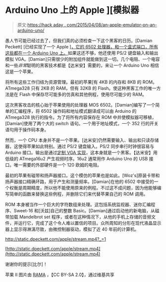 # Arduino Uno 上的 Apple ][模拟器

> 原文:[https://hack aday . com/2015/04/08/an-apple-emulator-on-an-arduino-uno/](https://hackaday.com/2015/04/08/an-apple-emulator-on-an-arduino-uno/)

愚人节可能已经过去了，但我们真的必须检查一下这个黑客的日历。[Damian Peckett] [已经实现了一个 Apple ][，它的 6502 处理器，和一个盒式端口，所有这些都在一个 Arduino Uno 上。](http://dpeckett.com/turning-the-arduino-uno-into-an-apple)如果这还不够，他还使用 PS/2 键盘输入和输出模拟 VGA。[Damian]只需很少的附加组件就能做到这一切。几个电阻、一个电容和一些*非常*聪明的黑客技术都是【达米安】需要的，来让一个 Arduino Uno 相信这是一个苹果。

将所有这些工作归结为资源管理。最初的苹果[有 4KB 的内存和 8KB 的 ROM。ATmega328 只有 2KB 的 RAM，但有 32KB 的 Flash。使这种黑客工作的唯一方法是在 Flash 中保存尽可能多的仿真和其他例程，使用尽可能少的 RAM。

这次黑客攻击的核心始于苹果使用的处理器 MOS 6502。[Damian]编写了一个简单的汇编程序，将 6502 操作码和地址模式翻译成可以由 Arduino 的 ATmega328 执行的指令。为了将所有内容保存在 ROM 中并使模拟器可移植，[Damian]使用了两个大的 switch 语句。一个用于地址模式，一个 352 行的开关语句用于操作码本身。

然而，一个 CPU 本身并不是一个苹果。[达米安]仍然需要输入、输出和只读存储器，这使得苹果如此特别。通过 PS/2 键盘输入。PS/2 同步串行时钟很容易与 Arduino 接口。输出是通过[定制 VGA 实现](http://dpeckett.com/vga-on-the-arduino-with-no-external-parts)，这本身就是一个黑客。【达米安】用低级的 ATmega16u2 产生视频时序。16u2 通常用作 Arduino Uno 的 USB 接口。唯一需要的外部硬件是一个 120 欧姆的电阻。

最初的苹果有磁带和扬声器接口。这个模仿的苹果也是如此。[Woz's]原装卡带和扬声器接口精确环路，用于产生和测量频率。[Damian]在他的 6502 中接受的一个权衡是周期精度，所以他不能使用原来的例程。不过这不成问题，因为他能够编写简单的函数来替换这些例程，并删除它们来代替苹果自己的 ROM 调用。

ROM 本身被当作一个巨大的字符数组来处理。这包括系统监视器、迷你汇编程序、Sweet-16 和[沃兹]自己的整数 Basic。[Damian]通过启动他的新电脑，从磁带加载 Mandelbrot set 程序，或者在这种情况下，从他的手机上存储的音频文件，并运行它，完成了这个令人难以置信的项目。众所周知的分形在现代液晶显示器上显示得淋漓尽致，由微控制器驱动，模拟了近 40 年前的计算机。

 <http://static.dpeckett.com/apple/stream.mp4?_=1>

[http://static.dpeckett.com/apple/stream.mp4](http://static.dpeckett.com/apple/stream.mp4)

谢谢你的提示[比尔]！

苹果 II 图片由 [RAMA](https://commons.wikimedia.org/wiki/File:Apple_II_IMG_4214.jpg) ，【CC BY-SA 2.0】，通过维基共享